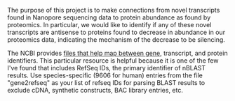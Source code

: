 The purpose of this project is to make connections from novel transcripts found in Nanopore sequencing data to protein abundance as found by proteomics. In particular, we would like to identify if any of these novel transcripts are antisense to proteins found to decrease in abundance in our proteomics data, indicating the mechanism of the decrease to be silencing.

The NCBI provides [files that help map between gene](https://ftp.ncbi.nih.gov/gene/DATA/), transcript, and protein identifiers. This particular resource is helpful because it is one of the few I've found that includes RefSeq IDs, the primary identifier of nBLAST results. Use species-specific (9606 for human) entries from the file "gene2refseq" as your list of refseq IDs for parsing BLAST results to exclude cDNA, synthetic constructs, BAC library entries, etc.
